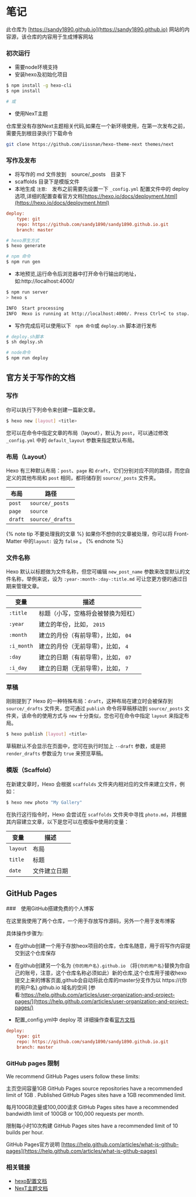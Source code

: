 # 笔记

此仓库为 [https://sandy1890.github.io](https://sandy1890.github.io) 网站的内容源，该仓库的内容用于生成博客网站

### 初次运行

* 需要node环境支持
* 安装hexo及初始化项目

```bash
$ npm install -g hexo-cli
$ npm install

# 或

```

* 使用NexT主题

仓库里没有存放Next主题相关代码,如果在一个新环境使用，在第一次发布之前，需要先到根目录执行下载命令

```bash
git clone https://github.com/iissnan/hexo-theme-next themes/next
```


### 写作及发布

* 将写作的 md 文件放到　source/_posts　目录下
* scaffolds 目录下是模版文件
* 本地生成
`注意`:　发布之前需要先设置一下 `_config.yml` 配置文件中的 deploy 选项,详细的配置查看官方文档[https://hexo.io/docs/deployment.html](https://hexo.io/docs/deployment.html)
```ini
deploy:
    type: git
    repo: https://github.com/sandy1890/sandy1890.github.io.git
    branch: master
```

``` bash
# hexo原生方式
$ hexo generate

# npm 命令
$ npm run gen
```

* 本地预览,运行命令后浏览器中打开命令行输出的地址，如:http://localhost:4000/

```bash
$ npm run server
> hexo s

INFO  Start processing
INFO  Hexo is running at http://localhost:4000/. Press Ctrl+C to stop.

```

* 写作完成后可以使用以下 `` npm 命令``或 ``deploy.sh`` 脚本进行发布

```bash 
# deploy.sh脚本
$ sh deplsy.sh

# node命令
$ npm run deploy
```

## 官方关于写作的文档　

### 写作
你可以执行下列命令来创建一篇新文章。

``` bash
$ hexo new [layout] <title>
```

您可以在命令中指定文章的布局（layout），默认为 `post`，可以通过修改 `_config.yml` 中的 `default_layout` 参数来指定默认布局。

### 布局（Layout）

Hexo 有三种默认布局：`post`、`page` 和 `draft`，它们分别对应不同的路径，而您自定义的其他布局和 `post` 相同，都将储存到 `source/_posts` 文件夹。

布局 | 路径
--- | ---
`post` | `source/_posts`
`page` | `source`
`draft` | `source/_drafts`

{% note tip 不要处理我的文章 %}
如果你不想你的文章被处理，你可以将 Front-Matter 中的`layout:` 设为 `false` 。
{% endnote %}

### 文件名称

Hexo 默认以标题做为文件名称，但您可编辑 `new_post_name` 参数来改变默认的文件名称，举例来说，设为 `:year-:month-:day-:title.md` 可让您更方便的通过日期来管理文章。

变量 | 描述
--- | ---
`:title` | 标题（小写，空格将会被替换为短杠）
`:year` | 建立的年份，比如， `2015`
`:month` | 建立的月份（有前导零），比如， `04`
`:i_month` | 建立的月份（无前导零），比如， `4`
`:day` | 建立的日期（有前导零），比如， `07`
`:i_day` | 建立的日期（无前导零），比如， `7`

### 草稿

刚刚提到了 Hexo 的一种特殊布局：`draft`，这种布局在建立时会被保存到 `source/_drafts` 文件夹，您可通过 `publish` 命令将草稿移动到 `source/_posts` 文件夹，该命令的使用方式与 `new` 十分类似，您也可在命令中指定 `layout` 来指定布局。

``` bash
$ hexo publish [layout] <title>
```

草稿默认不会显示在页面中，您可在执行时加上 `--draft` 参数，或是把 `render_drafts` 参数设为 `true` 来预览草稿。

### 模版（Scaffold）

在新建文章时，Hexo 会根据 `scaffolds` 文件夹内相对应的文件来建立文件，例如：

``` bash
$ hexo new photo "My Gallery"
```

在执行这行指令时，Hexo 会尝试在 `scaffolds` 文件夹中寻找 `photo.md`，并根据其内容建立文章，以下是您可以在模版中使用的变量：

变量 | 描述
--- | ---
`layout` | 布局
`title` | 标题
`date` | 文件建立日期


## GitHub Pages　

###　使用GitHub搭建免费的个人博客 

在这里我使用了两个仓库，一个用于存放写作源码，另外一个用于发布博客

具体操作步骤为:

* 在github创建一个用于存放heox项目的仓库，仓库名随意，用于将写作内容提交到这个仓库保存

* 在github创建另一个名为 ``{你的用户名}.github.io`` （将``{你的用户名}``替换为你自己的账号，注意，这个仓库名称必须如此）新的仓库,这个仓库用于接收hexo提交上来的博客页面,github会自动将此仓库的master分支作为以 https://{你的用户名}.github.io 域名的空间 [参看:https://help.github.com/articles/user-organization-and-project-pages/](https://help.github.com/articles/user-organization-and-project-pages/)

* 配置_config.yml中 deploy 项 详细操作查看[官方文档](https://hexo.io/zh-cn/docs/deployment.html)

```ini
deploy:
    type: git
    repo: https://github.com/sandy1890/sandy1890.github.io.git
    branch: master
```


### GitHub pages 限制
We recommend GitHub Pages users follow these limits:

主页空间容量1GB
GitHub Pages source repositories have a recommended limit of 1GB .
Published GitHub Pages sites have a 1GB recommended limit.

每月100GB流量或100,000请求
GitHub Pages sites have a recommended bandwidth limit of 100GB or 100,000 requests per month.

限制每小时10次构建
GitHub Pages sites have a recommended limit of 10 builds per hour.

GitHub Pages官方说明 [https://help.github.com/articles/what-is-github-pages](https://help.github.com/articles/what-is-github-pages)

### 相关链接
* [hexo配置文档](https://hexo.io/zh-cn/docs/index.html)
* [NexT主题文档](http://theme-next.iissnan.com/getting-started.html)
